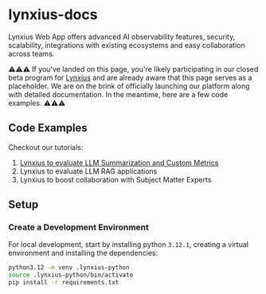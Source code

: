 # lynxius-docs
Lynxius Web App offers advanced AI observability features, security, scalability, integrations with existing ecosystems and easy collaboration across teams.


:warning::warning::warning: If you've landed on this page, you're likely participating in our closed beta program for [Lynxius](https://www.lynxius.ai/) and are already aware that this page serves as a placeholder. We are on the brink of officially launching our platform along with detailed documentation. In the meantime, here are a few code examples. :warning::warning::warning:

## Code Examples

Checkout our tutorials:

1. [Lynxius to evaluate LLM Summarization and Custom Metrics](./tutorials/AI_medical_scribe_with_UI.ipynb)
2. Lynxius to evaluate LLM RAG applications
3. Lynxius to boost collaboration with Subject Matter Experts

## Setup

### Create a Development Environment

For local development, start by installing python `3.12.1`, creating a virtual environment and installing the dependencies:

```bash
python3.12 -m venv .lynxius-python
source .lynxius-python/bin/activate
pip install -r requirements.txt
```